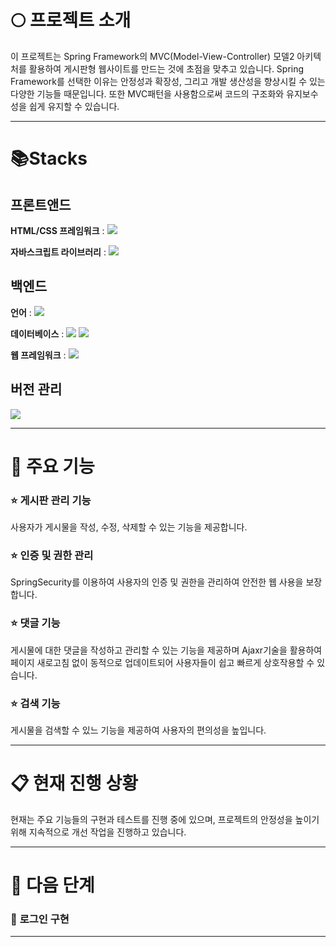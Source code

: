# :full_moon: **프로젝트 소개**
 이 프로젝트는 Spring Framework의 MVC(Model-View-Controller) 모델2 아키텍처를 활용하여 게시판형 웹사이트를 만드는 것에 초점을 맞추고 있습니다. Spring Framework를 선택한 이유는 안정성과 확장성, 그리고 개발 생산성을 향상시킬 수 있는 다양한 기능들 때문입니다. 또한 MVC패턴을 사용함으로써 코드의 구조화와 유지보수성을 쉽게 유지할 수 있습니다. 
 ***
 
# **📚Stacks**  
 ## **프론트앤드**
 **HTML/CSS 프레임워크** : <img src="https://img.shields.io/badge/bootstrap-7952B3?style=flat-square&logo=bootstrap&logoColor=white">
 
  
  **자바스크립트 라이브러리** : <img src="https://img.shields.io/badge/jquery-0769AD?style=flat-square&logo=jquery&logoColor=white" >
 ## **백엔드**
  **언어** : <img src="https://img.shields.io/badge/java-007396?style=flat-square&logo=java&logoColor=white">  
  
  
  **데이터베이스** : <img src="https://img.shields.io/badge/oracle-F80000?style=flat-square&logo=oracle&logoColor=white"> <img src="https://img.shields.io/badge/mysql-4479A1?style=flat-square&logo=mysql&logoColor=white">
  

 
  **웹 프레임워크** : <img src="https://img.shields.io/badge/spring-6DB33F?style=flat-square&logo=spring&logoColor=white">
 ## **버전 관리**
  <img src="https://img.shields.io/badge/github-181717?style=flat-square&logo=github&logoColor=white">
  
  ***
 
# :pushpin: **주요 기능**

 ### :star: **게시판 관리 기능**  
 사용자가 게시물을 작성, 수정, 삭제할 수 있는 기능을 제공합니다.  
 ### :star: **인증 및 권한 관리**  
 SpringSecurity를 이용하여 사용자의 인증 및 권한을 관리하여 안전한 웹 사용을 보장합니다.  
 ### :star: **댓글 기능**  
 게시물에 대한 댓글을 작성하고 관리할 수 있는 기능을 제공하며 Ajaxr기술을 활용하여 페이지 새로고침 없이 동적으로 업데이트되어 사용자들이 쉽고 빠르게 상호작용할 수 있습니다.  
 ### :star: **검색 기능**  
 게시물을 검색할 수 있느 기능을 제공하여 사용자의 편의성을 높입니다.  
  ***
  
# :clipboard: **현재 진행 상황**  
현재는 주요 기능들의 구현과 테스트를 진행 중에 있으며, 프로젝트의 안정성을 높이기 위해 지속적으로 개선 작업을 진행하고 있습니다.
 ***
 
# :date: **다음 단계**  
### :pushpin: **로그인 구현**  
 ***



